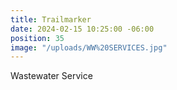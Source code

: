 ```yaml
---
title: Trailmarker
date: 2024-02-15 10:25:00 -06:00
position: 35
image: "/uploads/WW%20SERVICES.jpg"
---
```


Wastewater Service